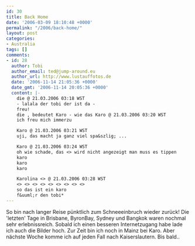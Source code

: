```yaml
---
id: 30
title: Back Home
date: '2006-03-09 18:10:48 +0000'
permalink: "/2006/back-home/"
layout: post
categories:
- Australia
tags: []
comments:
- id: 28
  author: Tobi
  author_email: ted@jump-around.eu
  author_url: http://www.lustauffotos.de
  date: '2006-11-14 21:05:36 +0000'
  date_gmt: '2006-11-14 20:05:36 +0000'
  content: |-
    die @ 21.03.2006 03:18 WST
    - lalala der tobi der ist da -
    freu!
    die , bedeutet Karo - wie das Karo @ 21.03.2006 03:20 WST
    ich freu mich immerzu

    Karo @ 21.03.2006 03:21 WST
    uji, das macht ja ganz viel spa&szlig; ...

    Karo @ 21.03.2006 03:24 WST
    oh wie schade, das <> wird nicht angezeigt man muss es tippen
    karo
    karo
    karo

    Karolina <> @ 21.03.2006 03:28 WST
    <> <> <> <> <> <> <> <> <>
    so das ist ein karo
    f&uuml;r den tobi*
---
```

So bin nach langer Reise pünktlich zum Schneeeinbruch wieder zurück! Die 'letzten' Tage in Brisbane, ByronBay, Sydney und Bangkok waren nochmal sehr erlebnissreich. Sobald ich einen besseren Internetzugang habe lade ich auch die Bilder hoch. Zur Zeit bin ich noch in Mainz bei Karo. Aber nächste Woche komme ich auf jeden Fall nach Kaiserslautern. Bis bald..